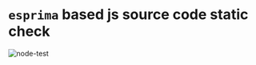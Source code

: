 # `esprima` based js source code static check

![node-test](https://github.com/Soontao/esprima-validation/workflows/node-test/badge.svg)